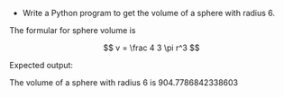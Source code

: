 * Write a Python program to get the volume of a sphere with radius 6.

The formular for sphere volume is

$$ v = \frac 4 3 \pi r^3 $$

Expected output:

The volume of a sphere with radius 6 is 904.7786842338603